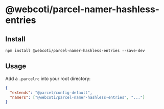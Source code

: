 # @webcoti/parcel-namer-hashless-entries

## Install

```console
npm install @webcoti/parcel-namer-hashless-entries --save-dev
```

## Usage

Add a `.parcelrc` into your root directory:

```json
{
  "extends": "@parcel/config-default",
  "namers": ["@webcoti/parcel-namer-hashless-entries", "..."]
}
```
